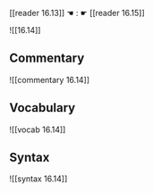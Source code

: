 [[reader 16.13]] ☚ : ☛ [[reader 16.15]]

![[16.14]]

## Commentary

![[commentary 16.14]]

## Vocabulary

![[vocab 16.14]]

## Syntax

![[syntax 16.14]]

